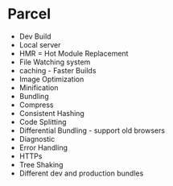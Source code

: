 # Parcel
- Dev Build
- Local server
- HMR = Hot Module Replacement
- File Watching system
- caching - Faster Builds
- Image Optimization
- Minification
- Bundling
- Compress
- Consistent Hashing
- Code Splitting
- Differential Bundling - support old browsers
- Diagnostic
- Error Handling
- HTTPs
- Tree Shaking
- Different dev and production bundles